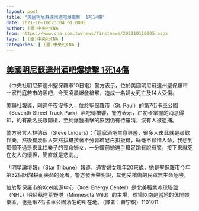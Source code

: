 ```yaml
---
layout: post
title: "美國明尼蘇達州酒吧爆槍擊  1死14傷"
date: 2021-10-10T23:04:01.000Z
author: (臺)中央社CNA
from: https://www.cna.com.tw/news/firstnews/202110110005.aspx
tags: [ (臺)中央社CNA ]
categories: [ (臺)中央社CNA ]
---
```

<!--1633907041000-->
[美國明尼蘇達州酒吧爆槍擊  1死14傷](https://www.cna.com.tw/news/firstnews/202110110005.aspx)
------

<div>
<div></div><div><p>（中央社明尼蘇達州聖保羅市10日電）警方表示，位於美國明尼蘇達州聖保羅市一家門庭若市的酒吧，今天凌晨爆發槍擊，造成一名婦女死亡及14人受傷。</p><p>美聯社報導，剛過午夜沒多久，位於聖保羅市（St. Paul）的第7街卡車公園（Seventh Street Truck Park）酒吧傳槍響，警方表示，由初步掌握的消息得知，約有數名民眾開槍，至於爆發槍擊的原因仍有待釐清，沒有人被逮捕。</p><p>警方發言人林德茲（Steve Linders）：「這家酒吧生意興隆，很多人來此就是尋歡作樂，然後有幾個人突然拔槍接著不分青紅皂白扣扳機，絲毫不顧惜人命，我想到那個不過是來此找樂子的喪命婦女，一分鐘前她還手舞足蹈有說有笑，接下來就死在友人的懷裡，簡直就是悲劇。」</p><p>「明星論壇報」（Star Tribune）報導，遇害婦女現年20來歲，她是聖保羅市今年第32個因謀殺而喪命的死者。警方發表聲明說，其他受槍傷的民眾無生命危險。</p><p>位於聖保羅市的Xcel能源中心（Xcel Energy Center）是北美職業冰球聯盟（NHL）明尼蘇達荒野隊（Minnesota Wild）的主場，球場以南是當地的休閒娛樂區，也是第7街卡車公園酒吧的所在地。（譯者：曹宇帆）1101011</p></div>
</div>
